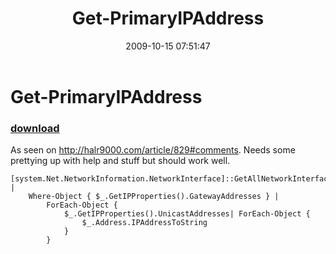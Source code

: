 ﻿---
pid:            1403
parent:         0
children:       
poster:         halr9000
title:          Get-PrimaryIPAddress
date:           2009-10-15 07:51:47
description:    As seen on http://halr9000.com/article/829#comments. Needs some prettying up with help and stuff but should work well.
format:         posh
---

# Get-PrimaryIPAddress

### [download](1403.ps1)  

As seen on http://halr9000.com/article/829#comments. Needs some prettying up with help and stuff but should work well.

```posh
[system.Net.NetworkInformation.NetworkInterface]::GetAllNetworkInterfaces() |
	Where-Object { $_.GetIPProperties().GatewayAddresses } |
		ForEach-Object {
			$_.GetIPProperties().UnicastAddresses| ForEach-Object {
				$_.Address.IPAddressToString
			}
		}
```
